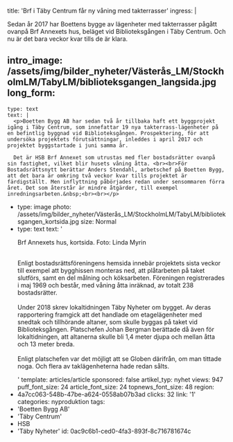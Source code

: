 title: 'Brf i Täby Centrum får ny våning med takterrasser'
ingress: |
  <p><span class="TextRun SCXW189816840 BCX0"><span class="NormalTextRun SCXW189816840 BCX0">Sedan år 2017 har Boettens bygge av lägenheter med takter</span></span><span class="TextRun SCXW189816840 BCX0"><span class="NormalTextRun SCXW189816840 BCX0">r</span></span><span class="TextRun SCXW189816840 BCX0"><span class="NormalTextRun SCXW189816840 BCX0">asser pågått ovanpå Brf Annexets hus, beläget vid Biblioteksgången i Täby Centrum. Och nu är det bara veckor kvar tills de är klara. </span> </span>
  </p>
  
intro_image: /assets/img/bilder_nyheter/Västerås_LM/StockholmLM/TabyLM/biblioteksgangen_langsida.jpg
long_form:
  -
    type: text
    text: |
      <p>Boetten Bygg AB har sedan två år tillbaka haft ett byggprojekt igång i Täby Centrum, som innefattar 19 nya takterrass-lägenheter på en befintlig byggnad vid Biblioteksgången. Prospektering, för att undersöka projektets förutsättningar, inleddes i april 2017 och projektet byggstartade i juni samma år.   
      
      Det är HSB Brf Annexet som utrustas med fler bostadsrätter ovanpå sin fastighet, vilket blir husets våning åtta. <br><br>För Bostadsrättsnytt berättar Anders Stendahl, arbetschef på Boetten Bygg, att det bara är omkring två veckor kvar tills projektet är färdigställt. Men inflyttning påbörjades redan under sensommaren förra året. Det som återstår är mindre åtgärder, till exempel inredningsarbeten.&nbsp;<br><br></p>
      
  -
    type: image
    photo: /assets/img/bilder_nyheter/Västerås_LM/StockholmLM/TabyLM/biblioteksgangen_kortsida.jpg
    size: Normal
  -
    type: text
    text: '<p>Brf Annexets hus, kortsida. Foto: Linda Myrin<br></p><p><br>Enligt bostadsrättsföreningens hemsida innebär projektets sista veckor till exempel att bygghissen monteras ned, att plåtarbeten på taket slutförs, samt en del målning och köksarbeten. Föreningen registrerades i maj 1969 och består, med våning åtta inräknad, av totalt 238 bostadsrätter.&nbsp; &nbsp;<br><br>Under 2018 skrev lokaltidningen Täby Nyheter om bygget. Av deras rapportering framgick att det handlade&nbsp;om etagelägenheter med snedtak och tillhörande altaner, som skulle byggas på taket vid Biblioteksgången.&nbsp;Platschefen&nbsp;Johan Bergman&nbsp;berättade då även för lokaltidningen, att altanerna skulle bli 1,4 meter djupa och mellan åtta och 13 meter breda. <br><br>Enligt platschefen var det möjligt att se Globen därifrån, om man tittade noga. Och flera av&nbsp;taklägenheterna&nbsp;hade redan sålts.&nbsp; &nbsp;&nbsp;<br></p>'
template: articles/article
sponsored: false
artikel_typ: nyhet
views: 947
puff_font_size: 24
article_font_size: 24
topnews_font_size: 48
region:
  - 4a7cc063-548b-47be-a624-0558ab07b3ad
clicks: 32
link: '1'
categories: nyproduktion
tags:
  - 'Boetten Bygg AB'
  - 'Täby Centrum'
  - HSB
  - 'Täby Nyheter'
id: 0ac9c6b1-ced0-4fa3-893f-8c716781674c
